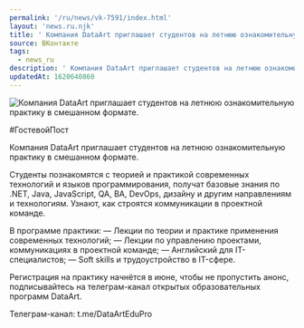 ```yaml
---
permalink: '/ru/news/vk-7591/index.html'
layout: 'news.ru.njk'
title: ' Компания DataArt приглашает студентов на летнюю ознакомительную практику в смешанном формате.'
source: ВКонтакте
tags:
  - news_ru
description: ' Компания DataArt приглашает студентов на летнюю ознакомительную практику в смешанном формате.'
updatedAt: 1620640860
---
```

![ Компания DataArt приглашает студентов на летнюю ознакомительную практику в смешанном формате.](https://sun9-41.userapi.com/sun9-6/impg/IOemvxGR4lyCjP6RnK2rlABZCiK19OG9sE6kFQ/lgrYwyVLBxQ.jpg?size=1280x720&quality=96&sign=ef23778d40cc71984768e9ffabcaffd9&c_uniq_tag=zRmR3wziM1UXtf8vWY__m44j4ce7BjrpsOQz94c9uO8&type=album)

#ГостевойПост

Компания DataArt приглашает студентов на летнюю ознакомительную практику в смешанном формате.

Студенты познакомятся с теорией и практикой современных технологий и языков программирования, получат базовые знания по .NET, Java, JavaScript, QA, BA, DevOps, дизайну и другим направлениям и технологиям. Узнают, как строятся коммуникации в проектной команде.

В программе практики:
— Лекции по теории и практике применения современных технологий;
— Лекции по управлению проектами, коммуникациях в проектной команде;
— Английский для IT-специалистов;
— Soft skills и трудоустройство в IT-сфере.

Регистрация на практику начнётся в июне, чтобы не пропустить анонс, подписывайтесь на телеграм-канал открытых образовательных программ DataArt.

Телеграм-канал: t.me/DataArtEduPro
